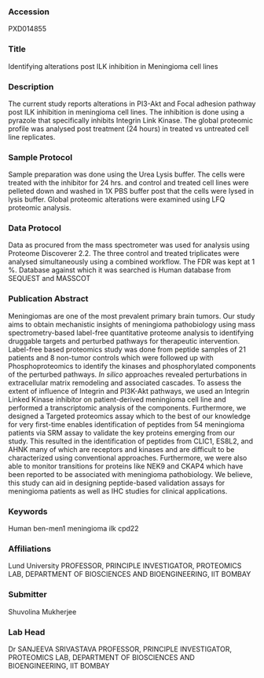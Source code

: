 ### Accession
PXD014855

### Title
Identifying alterations post ILK inhibition in Meningioma cell lines

### Description
The current study reports alterations in PI3-Akt and Focal adhesion pathway post ILK inhibition in meningioma cell lines. The inhibition is done using a pyrazole that specifically inhibits Integrin Link Kinase. The global proteomic profile was analysed post treatment (24 hours) in treated vs untreated cell line replicates.

### Sample Protocol
Sample preparation was done using the Urea Lysis buffer. The cells were treated with  the inhibitor for 24 hrs. and control and treated cell lines were pelleted down and washed in 1X PBS buffer post that the cells were lysed in lysis buffer. Global proteomic alterations were examined using LFQ proteomic analysis.

### Data Protocol
Data as procured from the mass spectrometer was used for analysis using Proteome Discoverer 2.2. The three control and treated triplicates were analysed simultaneously using a combined workflow. The FDR was kept at 1 %. Database against which it was searched is Human database from SEQUEST and MASSCOT

### Publication Abstract
Meningiomas are one of the most prevalent primary brain tumors. Our study aims to obtain mechanistic insights of meningioma pathobiology using mass spectrometry-based label-free quantitative proteome analysis to identifying druggable targets and perturbed pathways for therapeutic intervention. Label-free based proteomics study was done from peptide samples of 21 patients and 8 non-tumor controls which were followed up with Phosphoproteomics to identify the kinases and phosphorylated components of the perturbed pathways. <i>In silico</i> approaches revealed perturbations in extracellular matrix remodeling and associated cascades. To assess the extent of influence of Integrin and PI3K-Akt pathways, we used an Integrin Linked Kinase inhibitor on patient-derived meningioma cell line and performed a transcriptomic analysis of the components. Furthermore, we designed a Targeted proteomics assay which to the best of our knowledge for very first-time enables identification of peptides from 54 meningioma patients via SRM assay to validate the key proteins emerging from our study. This resulted in the identification of peptides from CLIC1, ES8L2, and AHNK many of which are receptors and kinases and are difficult to be characterized using conventional approaches. Furthermore, we were also able to monitor transitions for proteins like NEK9 and CKAP4 which have been reported to be associated with meningioma pathobiology. We believe, this study can aid in designing peptide-based validation assays for meningioma patients as well as IHC studies for clinical applications.

### Keywords
Human ben-men1 meningioma ilk cpd22

### Affiliations
Lund University
PROFESSOR, PRINCIPLE INVESTIGATOR, PROTEOMICS LAB, DEPARTMENT OF BIOSCIENCES AND BIOENGINEERING, IIT BOMBAY

### Submitter
Shuvolina Mukherjee

### Lab Head
Dr SANJEEVA SRIVASTAVA
PROFESSOR, PRINCIPLE INVESTIGATOR, PROTEOMICS LAB, DEPARTMENT OF BIOSCIENCES AND BIOENGINEERING, IIT BOMBAY



